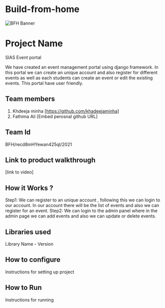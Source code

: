 # Build-from-home
![BFH Banner](https://trello-attachments.s3.amazonaws.com/542e9c6316504d5797afbfb9/542e9c6316504d5797afbfc1/39dee8d993841943b5723510ce663233/Frame_19.png)
# Project Name

SIAS Event portal

We have created an event management portal using django framework. In this portal we can create an unique account and also register for different events as well as each students can create an event or edit the existing events. This portal have user friendly.

## Team members
1. Khdeeja minha [https://github.com/khadeejaminha]
2. Fathima Ali [Embed perosnal github URL]
## Team Id

BFH/recd8mHYewan425ql/2021

## Link to product walkthrough
[link to video]
## How it Works ?
Step1:
We can register to an unique account , following this we can login to our account.
In our account there will be the list of events and also we can register for an event.
Step2:
We can login to the admin panel where in the admin page we can add events and also we can update or delete events.
## Libraries used
Library Name - Version
## How to configure
Instructions for setting up project
## How to Run
Instructions for running
